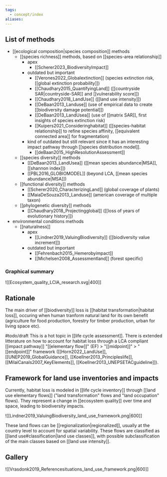 ```yaml
---
tags:
  - concept/index
aliases:
---
```

## List of methods
- [[ecological composition|species composition]] methods
	- [[species richness]] methods, based on [[species-area relationship]]
		- apex
			- [[Scherer2023_BiodiversityImpact]]
		- outdated but important
			- [[Verones2022_Globalextinction]] (species extinction risk, [[global extinction probability]])
			- [[Chaudhary2015_QuantifyingLand]] ([[countryside SAR|countryside-SAR]] and [[vulnerability score]])
			- [[Chaudhary2018_LandUse]] ([[land use intensity]])
			- [[DeBaan2013_Landuse]] (use of empirical data to create [[biodiversity damage potential]])
			- [[DeBaan2013_LandUsea]] (use of [[matrix SAR]], first insights of species extinction risk)
			- [[Kuipers2021_Consideringhabitat]] ([[species-habitat relationship]] to refine species affinity, [[equivalent connected area]] for fragmentation)
		- kind of outdated but still relevant since it has an interesting impact pathway through [[species distribution model]].
			- [[deBaan2015_HighResolutionAssessment]]
	- [[species diversity]] methods
		- [[DeBaan2013_LandUsea]] ([[mean species abundance|MSA]], [[shannon index]])
		- [[PBL2016_GLOBIOMODEL]] (beyond LCA, [[mean species abundance|MSA]])
	- [[functional diversity]] methods
		- [[Scherer2020_CharacterizingLand]] (global coverage of plants)
		- [[MaiaDeSouza2013_Landuse]] (american coverage of multiple taxon)
	- [[phylogenetic diversity]] methods
		- [[Chaudhary2018_Projectingglobal]] ([[loss of years of evolutionary history]])
- environmental conditions methods
	- [[naturalness]]
		- apex
			- [[Lindner2019_ValuingBiodiversity]] ([[biodiversity value increment]])
		- outdated but important
			- [[Fehrenbach2015_Hemerobyimpact]]
			- [[Michelsen2008_Assessmentland]] (forest specific)

### Graphical summary
![[Ecosystem_quality_LCIA_research.svg|400]]
## Rationale
The main driver of [[biodiversity]] loss is [[habitat transformation|habitat loss]], occuring when human tranform natural land for its own benefit (agriculture for food production, forestry for timber production, urban for living space etc).

#todo/draft
This is a hot topic in [[life cycle assessment]]. There is extended litterature on how to account for habitat loss through a LCA compliant [[impact pathway]] "[[elementary flow]]" (EF) > "[[midpoint]]" > "[[endpoint]]" framework ([[Horn2022_LandUse]], [[UNEP2019_GlobalGuidance]], [[Koellner2013_Principleslife]], [[MilaiCanals2007_KeyElements]], [[Koellner2013_UNEPSETACguideline]]).

## Framework for land use inventories and impacts
Currently, habitat loss is modeled in [[life cycle inventory]] through [[land use elementary flows]] ("land transformation" flows and "land occupation" flows). They represent a change in [[ecosystem quality]] over time and space, leading to biodiversity impacts.

![[Lindner2019_ValuingBiodiversity_land_use_framework.png|600]]

These land flows can be [[regionalization|regionalized]], usually at the country level to account for spatial variability.
These flows are classified as [[land use#classification|land use classes]], with possible subclassification of the main classes based on [[land use intensity]].

## Gallery
![[Vrasdonk2019_Referencesituations_land_use_framework.png|600]]